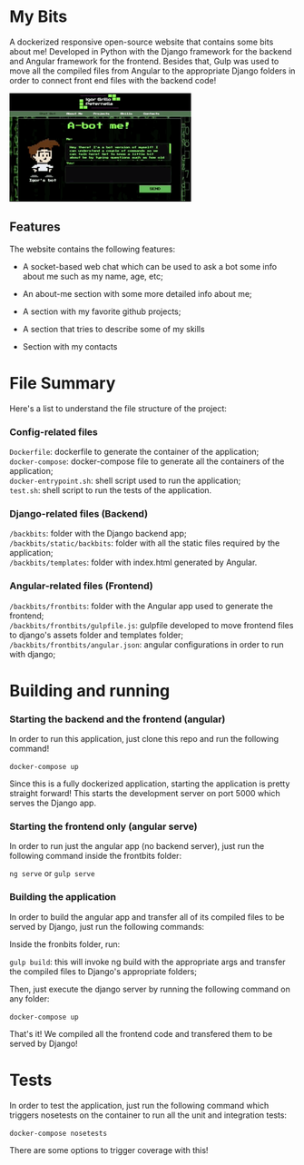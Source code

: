 # My Bits

A dockerized responsive open-source website that contains some bits about me! Developed in Python with the Django framework for the backend and Angular framework for the frontend. Besides that, Gulp was used to move all the compiled files from Angular to the appropriate Django folders in order to connect front end files with the backend code!

![alt-text](/docs/gif/igp.gif)

## Features

The website contains the following features:

* A socket-based web chat which can be used to ask a bot some info about me such as my name, age, etc;

* An about-me section with some more detailed info about me;

* A section with my favorite github projects;

* A section that tries to describe some of my skills

* Section with my contacts

# File Summary

Here's a list to understand the file structure of the project:

### Config-related files

```Dockerfile```: dockerfile to generate the container of the application; <br/>
```docker-compose```: docker-compose file to generate all the containers of the application;  <br/>
```docker-entrypoint.sh```: shell script used to run the application;  <br/>
```test.sh```: shell script to run the tests of the application.  <br/>

### Django-related files (Backend)

```/backbits```: folder with the Django backend app;  <br/>
```/backbits/static/backbits```: folder with all the static files required by the application;  <br/>
```/backbits/templates```: folder with index.html generated by Angular.  <br/>

### Angular-related files (Frontend)
```/backbits/frontbits```: folder with the Angular app used to generate the frontend;  <br/>
```/backbits/frontbits/gulpfile.js```: gulpfile developed to move frontend files to django's assets folder and templates folder;  <br/>
```/backbits/frontbits/angular.json```: angular configurations in order to run with django;  <br/>


# Building and running

### Starting the backend and the frontend (angular)

In order to run this application, just clone this repo and run the following command!

```docker-compose up```

Since this is a fully dockerized application, starting the application is pretty straight forward!
This starts the development server on port 5000 which serves the Django app.

### Starting the frontend only (angular serve)

In order to run just the angular app (no backend server), just run the following command inside
the frontbits folder:

```ng serve``` or ```gulp serve```

### Building the application

In order to build the angular app and transfer all of its compiled files to be served by Django,
just run the following commands:

Inside the fronbits folder, run:

```gulp build```: this will invoke ng build with the appropriate args and transfer the compiled files
to Django's appropriate folders;

Then, just execute the django server by running the following command on any folder:

```docker-compose up```

That's it! We compiled all the frontend code and transfered them to be served by Django!

# Tests

In order to test the application, just run the following command which triggers nosetests on the container to run all the unit and integration tests:

```docker-compose nosetests```

There are some options to trigger coverage with this!